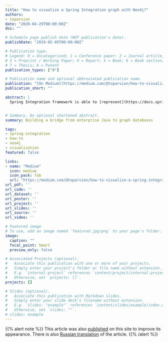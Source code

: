 ```yaml
---
title: "How to visualize a Spring Integration graph with Neo4j?"
authors:
- toparvion
date: "2020-04-29T00:00:00Z"
doi: ""

# Schedule page publish date (NOT publication's date).
publishDate: "2019-05-05T00:00:00Z"

# Publication type.
# Legend: 0 = Uncategorized; 1 = Conference paper; 2 = Journal article;
# 3 = Preprint / Working Paper; 4 = Report; 5 = Book; 6 = Book section;
# 7 = Thesis; 8 = Patent
publication_types: ["0"]

# Publication name and optional abbreviated publication name.
publication: "[On Medium](https://medium.com/@toparvion/how-to-visualize-a-spring-integration-graph-with-neo4j-61927ba5bb5a)"
publication_short: ""

abstract: |
  Spring Integration framework is able to [represent](https://docs.spring.io/spring-integration/docs/5.2.5.RELEASE/reference/html/system-management.html#integration-graph) the current state of all [EIP](https://www.enterpriseintegrationpatterns.com/) components and their relations in the form of a JSON graph. It seems useful for learning and debugging but unfortunately none of the googleable tools (which are just [1st](https://github.com/spring-projects/spring-flo/tree/angular-1.x/samples/spring-flo-si) and [2nd](https://ordina-jworks.github.io/architecture/2018/01/27/Visualizing-your-Spring-Integration-components-and-flows.html)) gives enough flexibility for visualization and analysis of such a graph. In this article I’ll show you how to address this problem by importing the graph into the [Neo4j](https://neo4j.com/neo4j-graph-database/) graph database where such abilities are the first class citizens.


# Summary. An optional shortened abstract.
summary: Building a bridge from enterprise Java to graph databases

tags:
- spring-integration
- how-to
- neo4j
- visualization
featured: false

links:
- name: "Medium"
  icon: medium
  icon_pack: fab
  url: "https://medium.com/@toparvion/how-to-visualize-a-spring-integration-graph-with-neo4j-61927ba5bb5a"
url_pdf: ''
url_code: ''
url_dataset: ''
url_poster: ''
url_project: ''
url_slides: ''
url_source: ''
url_video: ''

# Featured image
# To use, add an image named `featured.jpg/png` to your page's folder.
image:
  caption: ""
  focal_point: Smart
  preview_only: false

# Associated Projects (optional).
#   Associate this publication with one or more of your projects.
#   Simply enter your project's folder or file name without extension.
#   E.g. `internal-project` references `content/project/internal-project/index.md`.
#   Otherwise, set `projects: []`.
projects: []

# Slides (optional).
#   Associate this publication with Markdown slides.
#   Simply enter your slide deck's filename without extension.
#   E.g. `slides: "example"` references `content/slides/example/index.md`.
#   Otherwise, set `slides: ""`.
# slides: example
---
```

{{% alert note %}}
This article was also [published](/en/post/2020/integraph/) on this site to improve its appearance. There is also [Russian translation](/post/2020/integraph/) of the article.
{{% /alert %}}
